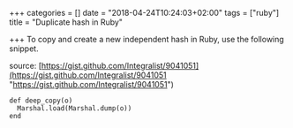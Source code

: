 +++
categories = []
date = "2018-04-24T10:24:03+02:00"
tags = ["ruby"]
title = "Duplicate hash in Ruby"

+++
To copy and create a new independent hash in Ruby, use the following snippet.
<!--more-->

source: [https://gist.github.com/Integralist/9041051](https://gist.github.com/Integralist/9041051 "https://gist.github.com/Integralist/9041051")

```
def deep_copy(o)  
  Marshal.load(Marshal.dump(o))  
end
```